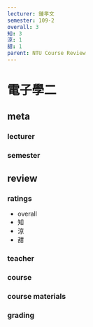 ```yaml
---
lecturer: 鍾孝文
semester: 109-2
overall: 3
知: 3
涼: 1
甜: 1
parent: NTU Course Review
---
```

# 電子學二
## meta
### lecturer
### semester 
## review
### ratings
- overall
- 知
- 涼
- 甜
### teacher
### course
### course materials
### grading